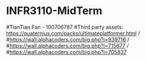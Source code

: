 # INFR3110-MidTerm
#TianTian Fan - 100706787
#Third party assets: https://quaternius.com/packs/ultimateplatformer.html / 
#https://wall.alphacoders.com/big.php?i=939716 / 
#https://wall.alphacoders.com/big.php?i=715677 /
#https://wall.alphacoders.com/big.php?i=705837
